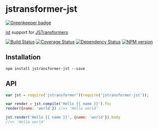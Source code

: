 # jstransformer-jst

[![Greenkeeper badge](https://badges.greenkeeper.io/jstransformers/jstransformer-jst.svg)](https://greenkeeper.io/)

[jst](https://www.npmjs.com/package/jst) support for [JSTransformers](http://github.com/jstransformers)

[![Build Status](https://img.shields.io/travis/jstransformers/jstransformer-jst/master.svg)](https://travis-ci.org/jstransformers/jstransformer-jst)
[![Coverage Status](https://img.shields.io/codecov/c/github/jstransformers/jstransformer-jst/master.svg)](https://codecov.io/gh/jstransformers/jstransformer-jst)
[![Dependency Status](https://img.shields.io/david/jstransformers/jstransformer-jst/master.svg)](http://david-dm.org/jstransformers/jstransformer-jst)
[![NPM version](https://img.shields.io/npm/v/jstransformer-jst.svg)](https://www.npmjs.org/package/jstransformer-jst)

## Installation

```
npm install jstransformer-jst --save
```

## API

```js
var jst = require('jstransformer')(require('jstransformer-jst'));

var render = jst.compile('Hello {{ name }}').fn;
render({name: 'world'}) //=> 'Hello world'

jst.render('Hello {{ name }}', {name: 'world'}).body
//=> 'Hello world'
```
